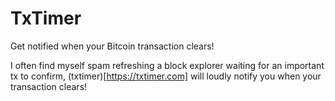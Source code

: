 # TxTimer

Get notified when your Bitcoin transaction clears!

I often find myself spam refreshing a block explorer waiting for an important tx to confirm, (txtimer)[https://txtimer.com] will loudly notify you when your transaction clears!